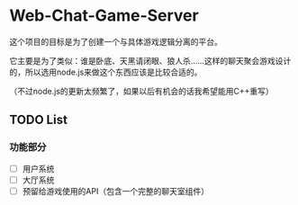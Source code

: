 # Web-Chat-Game-Server
这个项目的目标是为了创建一个与具体游戏逻辑分离的平台。

它主要是为了类似：谁是卧底、天黑请闭眼、狼人杀......这样的聊天聚会游戏设计的，所以选用node.js来做这个东西应该是比较合适的。

（不过node.js的更新太频繁了，如果以后有机会的话我希望能用C++重写）

## TODO List

### 功能部分

- [ ] 用户系统
- [ ] 大厅系统
- [ ] 预留给游戏使用的API（包含一个完整的聊天室组件）
